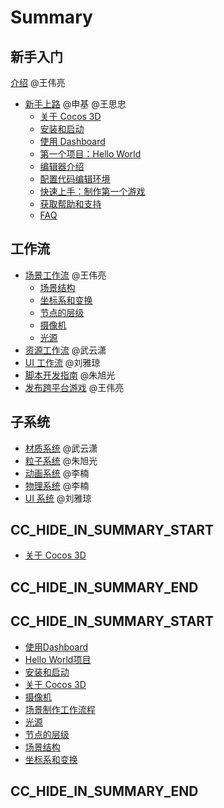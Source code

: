 # Summary

## 新手入门
[介绍](introduction.md) @王伟亮
- [新手上路](helloworld.md) @申基 @王思忠
    - [关于 Cocos 3D]()
    - [安装和启动](getting-started\install.md)
    - [使用 Dashboard](getting-started\dashboard.md)
    - [第一个项目：Hello World](getting-started\helloworld.md)
    - [编辑器介绍]()
    - [配置代码编辑环境]()
    - [快速上手：制作第一个游戏]()
    - [获取帮助和支持]()
    - [FAQ]()

## 工作流
- [场景工作流](workflow/index.md) @王伟亮
  - [场景结构](workflow/scene.md)
  - [坐标系和变换](workflow/transform.md)
  - [节点的层级](workflow/node-tree.md)
  - [摄像机](workflow/camera.md)
  - [光源](workflow/light.md)
- [资源工作流]() @武云潇
- [UI 工作流]() @刘雅琼
- [脚本开发指南]() @朱旭光
- [发布跨平台游戏]() @王伟亮

## 子系统
- [材质系统]() @武云潇
- [粒子系统]() @朱旭光
- [动画系统]() @李楠
- [物理系统]() @李楠
- [UI 系统]() @刘雅琼


## CC_HIDE_IN_SUMMARY_START

- [关于 Cocos 3D](getting-started/introduction.md)

## CC_HIDE_IN_SUMMARY_END


## CC_HIDE_IN_SUMMARY_START

- [使用Dashboard](getting-started\dashboard.md)
- [Hello World项目](getting-started\helloworld.md)
- [安装和启动](getting-started\install.md)
- [关于 Cocos 3D](getting-started\introduction.md)
- [摄像机](workflow\camera.md)
- [场景制作工作流程](workflow\index.md)
- [光源](workflow\light.md)
- [节点的层级](workflow\node-tree.md)
- [场景结构](workflow\scene.md)
- [坐标系和变换](workflow\transform.md)

## CC_HIDE_IN_SUMMARY_END
